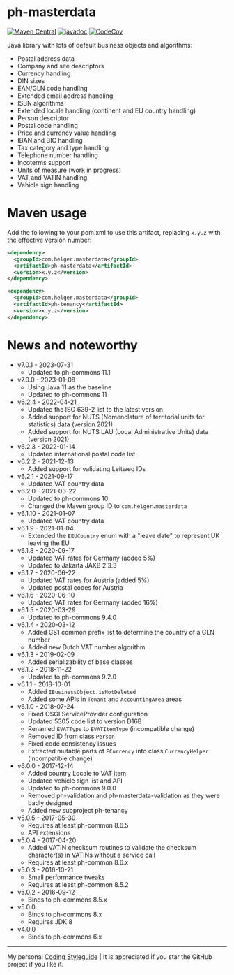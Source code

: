 # ph-masterdata

[![Maven Central](https://maven-badges.herokuapp.com/maven-central/com.helger.masterdata/ph-masterdata-parent-pom/badge.svg)](https://maven-badges.herokuapp.com/maven-central/com.helger.masterdata/ph-masterdata-parent-pom) 
[![javadoc](https://javadoc.io/badge2/com.helger.masterdata/ph-masterdata-parent-pom/javadoc.svg)](https://javadoc.io/doc/com.helger.masterdata/ph-masterdata-parent-pom)
[![CodeCov](https://codecov.io/gh/phax/ph-masterdata/branch/master/graph/badge.svg)](https://codecov.io/gh/phax/ph-masterdata)

Java library with lots of default business objects and algorithms:
* Postal address data
* Company and site descriptors
* Currency handling
* DIN sizes
* EAN/GLN code handling
* Extended email address handling
* ISBN algorithms
* Extended locale handling (continent and EU country handling)
* Person descriptor
* Postal code handling
* Price and currency value handling
* IBAN and BIC handling
* Tax category and type handling
* Telephone number handling
* Incoterms support
* Units of measure (work in progress)
* VAT and VATIN handling
* Vehicle sign handling 

# Maven usage

Add the following to your pom.xml to use this artifact, replacing `x.y.z` with the effective version number:

```xml
<dependency>
  <groupId>com.helger.masterdata</groupId>
  <artifactId>ph-masterdata</artifactId>
  <version>x.y.z</version>
</dependency>
```

```xml
<dependency>
  <groupId>com.helger.masterdata</groupId>
  <artifactId>ph-tenancy</artifactId>
  <version>x.y.z</version>
</dependency>
```

# News and noteworthy

* v7.0.1 - 2023-07-31
    * Updated to ph-commons 11.1
* v7.0.0 - 2023-01-08
    * Using Java 11 as the baseline
    * Updated to ph-commons 11
* v6.2.4 - 2022-04-21
    * Updated the ISO 639-2 list to the latest version
    * Added support for NUTS (Nomenclature of territorial units for statistics) data (version 2021)
    * Added support for NUTS LAU (Local Administrative Units) data (version 2021)
* v6.2.3 - 2022-01-14
    * Updated international postal code list
* v6.2.2 - 2021-12-13
    * Added support for validating Leitweg IDs
* v6.2.1 - 2021-09-17
    * Updated VAT country data
* v6.2.0 - 2021-03-22
    * Updated to ph-commons 10
    * Changed the Maven group ID to `com.helger.masterdata`
* v6.1.10 - 2021-01-07
    * Updated VAT country data
* v6.1.9 - 2021-01-04
    * Extended the `EEUCountry` enum with a "leave date" to represent UK leaving the EU
* v6.1.8 - 2020-09-17
    * Updated VAT rates for Germany (added 5%)
    * Updated to Jakarta JAXB 2.3.3
* v6.1.7 - 2020-06-22
    * Updated VAT rates for Austria (added 5%)
    * Updated postal codes for Austria
* v6.1.6 - 2020-06-10
    * Updated VAT rates for Germany (added 16%)
* v6.1.5 - 2020-03-29
    * Updated to ph-commons 9.4.0
* v6.1.4 - 2020-03-12
    * Added GS1 common prefix list to determine the country of a GLN number
    * Added new Dutch VAT number algorithm
* v6.1.3 - 2019-02-09
    * Added serializability of base classes
* v6.1.2 - 2018-11-22
    * Updated to ph-commons 9.2.0
* v6.1.1 - 2018-10-01
    * Added `IBusinessObject.isNotDeleted`
    * Added some APIs in `Tenant` and `AccountingArea` areas
* v6.1.0 - 2018-07-24
    * Fixed OSGI ServiceProvider configuration
    * Updated 5305 code list to version D16B
    * Renamed `EVATType` to `EVATItemType` (incompatible change)
    * Removed ID from class `Person`
    * Fixed code consistency issues
    * Extracted mutable parts of `ECurrency` into class `CurrencyHelper` (incompatible change)
* v6.0.0 - 2017-12-14
    * Added country Locale to VAT item
    * Updated vehicle sign list and API
    * Updated to ph-commons 9.0.0
    * Removed ph-validation and ph-masterdata-validation as they were badly designed
    * Added new subproject ph-tenancy
* v5.0.5 - 2017-05-30
    * Requires at least ph-common 8.6.5
    * API extensions
* v5.0.4 - 2017-04-20
    * Added VATIN checksum routines to validate the checksum character(s) in VATINs without a service call
    * Requires at least ph-common 8.6.x
* v5.0.3 - 2016-10-21
    * Small performance tweaks
    * Requires at least ph-common 8.5.2
* v5.0.2 - 2016-09-12
    * Binds to ph-commons 8.5.x
* v5.0.0
    * Binds to ph-commons 8.x
    * Requires JDK 8
* v4.0.0
    * Binds to ph-commons 6.x        

---

My personal [Coding Styleguide](https://github.com/phax/meta/blob/master/CodingStyleguide.md) |
It is appreciated if you star the GitHub project if you like it.